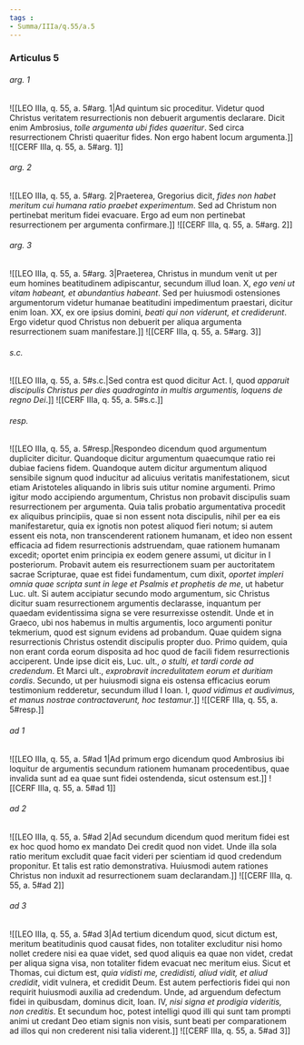 ```yaml
---
tags : 
- Summa/IIIa/q.55/a.5
---
```


### Articulus 5

###### arg. 1
![[LEO IIIa, q. 55, a. 5#arg. 1|Ad quintum sic proceditur. Videtur quod Christus veritatem resurrectionis non debuerit argumentis declarare. Dicit enim Ambrosius, *tolle argumenta ubi fides quaeritur*. Sed circa resurrectionem Christi quaeritur fides. Non ergo habent locum argumenta.]]
![[CERF IIIa, q. 55, a. 5#arg. 1]]

###### arg. 2
![[LEO IIIa, q. 55, a. 5#arg. 2|Praeterea, Gregorius dicit, *fides non habet meritum cui humana ratio praebet experimentum*. Sed ad Christum non pertinebat meritum fidei evacuare. Ergo ad eum non pertinebat resurrectionem per argumenta confirmare.]]
![[CERF IIIa, q. 55, a. 5#arg. 2]]

###### arg. 3
![[LEO IIIa, q. 55, a. 5#arg. 3|Praeterea, Christus in mundum venit ut per eum homines beatitudinem adipiscantur, secundum illud Ioan. X, *ego veni ut vitam habeant, et abundantius habeant*. Sed per huiusmodi ostensiones argumentorum videtur humanae beatitudini impedimentum praestari, dicitur enim Ioan. XX, ex ore ipsius domini, *beati qui non viderunt, et crediderunt*. Ergo videtur quod Christus non debuerit per aliqua argumenta resurrectionem suam manifestare.]]
![[CERF IIIa, q. 55, a. 5#arg. 3]]

###### s.c.
![[LEO IIIa, q. 55, a. 5#s.c.|Sed contra est quod dicitur Act. I, quod *apparuit discipulis Christus per dies quadraginta in multis argumentis, loquens de regno Dei*.]]
![[CERF IIIa, q. 55, a. 5#s.c.]]

###### resp.
![[LEO IIIa, q. 55, a. 5#resp.|Respondeo dicendum quod argumentum dupliciter dicitur. Quandoque dicitur argumentum quaecumque ratio rei dubiae faciens fidem. Quandoque autem dicitur argumentum aliquod sensibile signum quod inducitur ad alicuius veritatis manifestationem, sicut etiam Aristoteles aliquando in libris suis utitur nomine argumenti. Primo igitur modo accipiendo argumentum, Christus non probavit discipulis suam resurrectionem per argumenta. Quia talis probatio argumentativa procedit ex aliquibus principiis, quae si non essent nota discipulis, nihil per ea eis manifestaretur, quia ex ignotis non potest aliquod fieri notum; si autem essent eis nota, non transcenderent rationem humanam, et ideo non essent efficacia ad fidem resurrectionis adstruendam, quae rationem humanam excedit; oportet enim principia ex eodem genere assumi, ut dicitur in I posteriorum. Probavit autem eis resurrectionem suam per auctoritatem sacrae Scripturae, quae est fidei fundamentum, cum dixit, *oportet impleri omnia quae scripta sunt in lege et Psalmis et prophetis de me*, ut habetur Luc. ult. Si autem accipiatur secundo modo argumentum, sic Christus dicitur suam resurrectionem argumentis declarasse, inquantum per quaedam evidentissima signa se vere resurrexisse ostendit. Unde et in Graeco, ubi nos habemus in multis argumentis, loco argumenti ponitur tekmerium, quod est signum evidens ad probandum. Quae quidem signa resurrectionis Christus ostendit discipulis propter duo. Primo quidem, quia non erant corda eorum disposita ad hoc quod de facili fidem resurrectionis acciperent. Unde ipse dicit eis, Luc. ult., *o stulti, et tardi corde ad credendum*. Et Marci ult., *exprobravit incredulitatem eorum et duritiam cordis*. Secundo, ut per huiusmodi signa eis ostensa efficacius eorum testimonium redderetur, secundum illud I Ioan. I, *quod vidimus et audivimus, et manus nostrae contractaverunt, hoc testamur*.]]
![[CERF IIIa, q. 55, a. 5#resp.]]

###### ad 1
![[LEO IIIa, q. 55, a. 5#ad 1|Ad primum ergo dicendum quod Ambrosius ibi loquitur de argumentis secundum rationem humanam procedentibus, quae invalida sunt ad ea quae sunt fidei ostendenda, sicut ostensum est.]]
![[CERF IIIa, q. 55, a. 5#ad 1]]

###### ad 2
![[LEO IIIa, q. 55, a. 5#ad 2|Ad secundum dicendum quod meritum fidei est ex hoc quod homo ex mandato Dei credit quod non videt. Unde illa sola ratio meritum excludit quae facit videri per scientiam id quod credendum proponitur. Et talis est ratio demonstrativa. Huiusmodi autem rationes Christus non induxit ad resurrectionem suam declarandam.]]
![[CERF IIIa, q. 55, a. 5#ad 2]]

###### ad 3
![[LEO IIIa, q. 55, a. 5#ad 3|Ad tertium dicendum quod, sicut dictum est, meritum beatitudinis quod causat fides, non totaliter excluditur nisi homo nollet credere nisi ea quae videt, sed quod aliquis ea quae non videt, credat per aliqua signa visa, non totaliter fidem evacuat nec meritum eius. Sicut et Thomas, cui dictum est, *quia vidisti me, credidisti, aliud vidit, et aliud credidit*, vidit vulnera, et credidit Deum. Est autem perfectioris fidei qui non requirit huiusmodi auxilia ad credendum. Unde, ad arguendum defectum fidei in quibusdam, dominus dicit, Ioan. IV, *nisi signa et prodigia videritis, non creditis*. Et secundum hoc, potest intelligi quod illi qui sunt tam prompti animi ut credant Deo etiam signis non visis, sunt beati per comparationem ad illos qui non crederent nisi talia viderent.]]
![[CERF IIIa, q. 55, a. 5#ad 3]]

